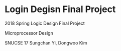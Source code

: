 # Login Degisn Final Project
2018 Spring Logic Design Final Project

Microprocessor Design

SNUCSE 17 Sungchan Yi, Dongwoo Kim
